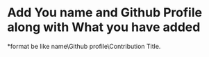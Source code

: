 # Add You name and Github Profile along with What you have added
*format be like name\Github profile\Contribution Title.
